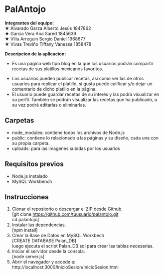 # PalAntojo
**Integrantes del equipo:**  
★ Alvarado Garza Alberto Jesús   1847862  
★ Garcia Vera Ana Sared          1845639  
★ Villa Arreguin Sergio Daniel   1968677  
★ Vivas Treviño Tiffany Vanessa  1858478  


**Descripcion de la aplicacion:**  
- Es una página web tipo blog en la que los usuarios podrán compartir recetas de sus platillos mexicanos favoritos.  
* Los usuarios pueden publicar recetas, así como ver las de otros usuarios para replicar el platillo, si gusta puede calificar y/o dejar un comentario de dicho platillo en la página.  
* El usuario puede guardar recetas de su interés y las podrá visualizar en su perfil. También se podrán visualizar las recetas que ha publicado, a su vez podrá editarlas o eliminarlas.  

## Carpetas 
- node_modules: contiene todos los archivos de Node.js  
- public: contiene lo relacionado a las páginas y su diseño, cada una con su propia carpeta.  
- uploads: para las imagenes subidas por los usuarios  

## Requisitos previos  
- Node.js instalado  
- MySQL Workbench  

## Instrucciones
1. Clonar el repositorio o descargar el ZIP desde Github.  
[git clone https://github.com/tuusuario/palantojo.git  
cd palantojo]  
2. Instalar las dependencias.  
[npm install]  
3. Crear la Base de Datos en MySQL Workbech  
[CREATE DATABASE Palan_DB]  
luego ejecuta el script Palan_DB.sql para crear las tablas necesarias.   
4. Iniciar el servidor desde la consola:  
[node server.js]  
5. Abrir el navegador y accede a: http://localhost:3000/InicioSesion/InicioSesion.html  